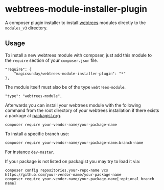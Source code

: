 # webtrees-module-installer-plugin
A composer plugin installer to install [webtrees](https://www.webtrees.net) modules directly to the ``modules_v3`` directory.

## Usage
To install a new webtrees module with composer, just add this module to the ``require`` section
of your ``composer.json`` file.

```
"require": {
    "magicsunday/webtrees-module-installer-plugin": "*"
},
```

The module itself must also be of the type ``webtrees-module``.

``` 
"type": "webtrees-module",
``` 

Afterwards you can install your webtrees module with the following command from the root directory of
your webtrees installation if there exists a package at [packagist.org](https://packagist.org).

``` 
composer require your-vendor-name/your-package-name
```

To install a specific branch use:

``` 
composer require your-vendor-name/your-package-name:branch-name
``` 

For instance ``dev-master``.

If your package is not listed on packagist you may try to load it via:

```
composer config repositories.your-repo-name vcs https://github.com/your-vendor-name/your-package-name
composer require your-vendor-name/your-package-name[:optional branch name]
```

